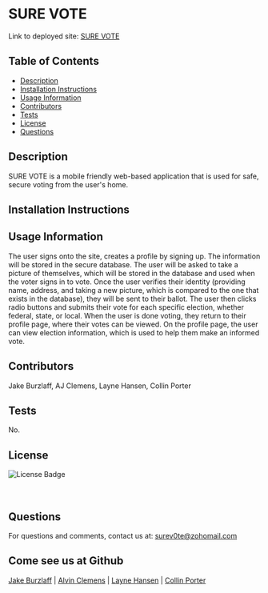# SURE VOTE

Link to deployed site: [SURE VOTE](https://young-journey-30565.herokuapp.com/)

## Table of Contents
* [Description](#description)
* [Installation Instructions](#installation)
* [Usage Information](#usage)
* [Contributors](#contributor)
* [Tests](#tests)
* [License](#license)
* [Questions](#questions)

## Description
SURE VOTE is a mobile friendly web-based application that is used for safe, secure voting from the user's home. 

## Installation Instructions


## Usage Information
The user signs onto the site, creates a profile by signing up. The information will be stored in the secure database. The user will be asked to take a picture of themselves, which will be stored in the database and used when the voter signs in to vote. Once the user verifies their identity (providing name, address, and taking a new picture, which is compared to the one that exists in the database), they will be sent to their ballot. The user then clicks radio buttons and submits their vote for each specific election, whether federal, state, or local. When the user is done voting, they return to their profile page, where their votes can be viewed. On the profile page, the user can view election information, which is used to help them make an informed vote. 

## Contributors
Jake Burzlaff, AJ Clemens, Layne Hansen, Collin Porter

## Tests 
No.

## License
![License Badge](https://img.shields.io/badge/License-MIT_license-brightgreen)
<br><br>
<br>

## Questions
For questions and comments, contact us at:
surev0te@zohomail.com

## Come see us at Github
[Jake Burzlaff](https://github.com/jburz) |
[Alvin Clemens](https://github.com/Cloggedbat) |
[Layne Hansen](https://github.com/LayneHansen) |
[Collin Porter](https://github.com/portercol)